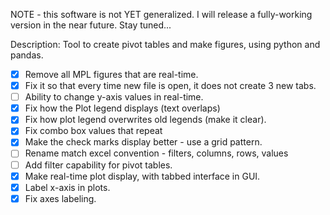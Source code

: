 NOTE - this software is not YET generalized.  I will release a fully-working version in the near future.  Stay tuned...

Description: Tool to create pivot tables and make figures, using python and pandas.

- [x] Remove all MPL figures that are real-time.
- [x] Fix it so that every time new file is open, it does not create 3 new tabs.
- [ ] Ability to change y-axis values in real-time.
- [x] Fix how the Plot legend displays (text overlaps)
- [x] Fix how plot legend overwrites old legends (make it clear).
- [x] Fix combo box values that repeat
- [x] Make the check marks display better - use a grid pattern. 
- [ ] Rename match excel convention - filters, columns, rows, values
- [ ] Add filter capability for pivot tables. 
- [x] Make real-time plot display, with tabbed interface in GUI.
- [x] Label x-axis in plots.
- [x] Fix axes labeling.
